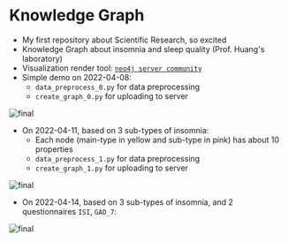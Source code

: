 # Knowledge Graph

- My first repository about Scientific Research, so excited
- Knowledge Graph about insomnia and sleep quality (Prof. Huang's laboratory)
- Visualization render tool: [`neo4j server community`](https://neo4j.com/)
- Simple demo on 2022-04-08: 
  - `data_preprocess_0.py` for data preprocessing
  - `create_graph_0.py` for uploading to server

![final](https://github.com/lebronlihd/knowledge_graph/blob/main/images/graph.svg)

- On 2022-04-11, based on 3 sub-types of insomnia:
  - Each node (main-type in yellow and sub-type in pink) has about 10 properties
  - `data_preprocess_1.py` for data preprocessing
  - `create_graph_1.py` for uploading to server

![final](https://github.com/lebronlihd/knowledge_graph/blob/main/images/graph_20220411.svg)

- On 2022-04-14, based on 3 sub-types of insomnia, and 2 questionnaires `ISI`, `GAD_7`:

![final](https://github.com/lebronlihd/knowledge_graph/blob/main/images/graph_20220414.svg)
